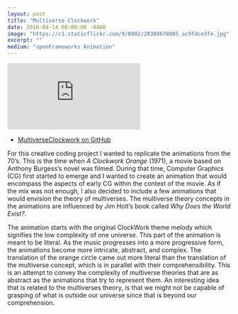```yaml
---
layout: post
title: "Multiverse Clockwork"
date: 2016-04-14 00:00:00 -0400
image: "https://c1.staticflickr.com/9/8802/28388678085_ac9fdce3fe.jpg"
excerpt: ""
medium: "openFrameworks Animation"
---
```


<iframe src="https://player.vimeo.com/video/164663100?color=9CBEF2"  frameborder="0" webkitallowfullscreen mozallowfullscreen allowfullscreen></iframe>

- [MultiverseClockwork on GitHub](https://github.com/mbrav/MultiverseClockwork)

For this creative coding project I wanted to replicate the animations from the 70’s. This is the time when *A Clockwork Orange* (1971), a movie based on Anthony Burgess’s novel was filmed. During that time, Computer Graphics (CG) first started to emerge and I wanted to create an animation that would encompass the aspects of early CG within the context of the movie. As if the mix was not enough, I also decided to include a few animations that would envision the theory of multiverses. The multiverse theory concepts in the animations are influenced by Jim Holt’s book called *Why Does the World Exist?*.

The animation starts with the original ClockWork theme melody which signifies the low complexity of one universe. This part of the animation is meant to be literal. As the music progresses into a more progressive form, the animations become more intricate, abstract, and complex. The translation of the orange circle came out more literal than the translation of the multiverse concept, which is in parallel with their comprehensibility. This is an attempt to convey the complexity of multiverse theories that are as abstract as the animations that try to represent them. An interesting idea that is related to the multiverses theory, is that we might not be capable of grasping of what is outside our universe since that is beyond our comprehension.
